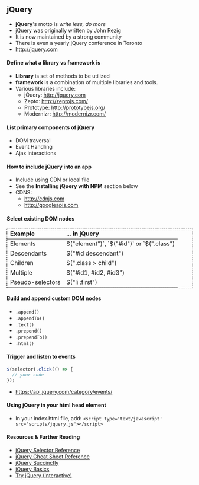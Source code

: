 ## jQuery

- **jQuery**'s motto is *write less, do more*
- jQuery was originally written by John Rezig
- It is now maintained by a strong community
- There is even a yearly jQuery conference in Toronto
- <a href="http://jquery.com">http://jquery.com</a>

#### Define what a library vs framework is
- **Library** is set of methods to be utilized
- **framework** is a combination of multiple libraries and tools.
- Various libraries include:
  - jQuery: http://jquery.com
  - Zepto: http://zeptojs.com/
  - Prototype: http://prototypejs.org/
  - Modernizr: http://modernizr.com/

#### List primary components of jQuery
- DOM traversal
- Event Handling
- Ajax interactions

#### How to include jQuery into an app
- Include using CDN or local file
- See the **Installing jQuery with NPM** section below
- CDNS:
  - http://cdnjs.com
  - http://googleapis.com

#### Select existing DOM nodes


<table style="border: 1px dashed black;">
<thead>
  <tr>
    <td><strong>Example</strong></td>
    <td><strong>... in jQuery</strong></td>
  </tr>
</thead>
<tbody>
  <tr>
    <td>Elements</td>
    <td>$("element")`, `$("#id")` or `$(".class")</td>
  </tr>
  <tr>
    <td>Descendants</td>
    <td>$("#id descendant")</td>
  </tr>
  <tr>
    <td>Children</td>
    <td>$(".class > child")</td>
  </tr>
  <tr>
    <td>Multiple</td>
    <td>$("#id1, #id2, #id3")</td>
  </tr>
  <tr>
    <td>Pseudo-selectors</td>
    <td>$("li :first")</td>
  </tr>
</tbody>
</table>

#### Build and append custom DOM nodes
  * `.append()`
  * `.appendTo()`
  * `.text()`
  * `.prepend()`
  * `.prependTo()`
  * `.html()`

#### Trigger and listen to events

```javascript
$(selector).click(() => {
  // your code
});
```
  - https://api.jquery.com/category/events/


#### Using jQuery in your html head element

- In your index.html file, add: `<script type='text/javascript' src='scripts/jquery.js'></script>`

#### Resources & Further Reading

- [jQuery Selector Reference](https://api.jquery.com/category/selectors/)
- [jQuery Cheat Sheet Reference](http://overapi.com/jquery/)
- [jQuery Succinctly](http://weeklymirror.com.np/files/download/jQuery_Succinctly.pdf)
- [jQuery Basics](http://jqfundamentals.com/chapter/jquery-basics)
- [Try jQuery (Interactive)](http://try.jquery.com/)
